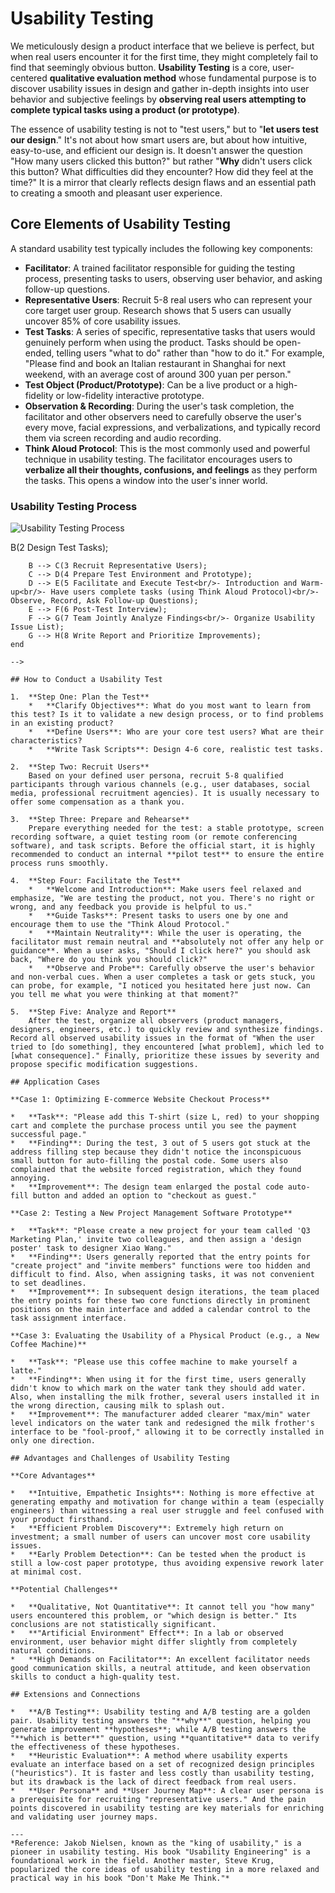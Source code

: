 # Usability Testing

We meticulously design a product interface that we believe is perfect, but when real users encounter it for the first time, they might completely fail to find that seemingly obvious button. **Usability Testing** is a core, user-centered **qualitative evaluation method** whose fundamental purpose is to discover usability issues in design and gather in-depth insights into user behavior and subjective feelings by **observing real users attempting to complete typical tasks using a product (or prototype)**.

The essence of usability testing is not to "test users," but to "**let users test our design**." It's not about how smart users are, but about how intuitive, easy-to-use, and efficient our design is. It doesn't answer the question "How many users clicked this button?" but rather "**Why** didn't users click this button? What difficulties did they encounter? How did they feel at the time?" It is a mirror that clearly reflects design flaws and an essential path to creating a smooth and pleasant user experience.

## Core Elements of Usability Testing

A standard usability test typically includes the following key components:

*   **Facilitator**: A trained facilitator responsible for guiding the testing process, presenting tasks to users, observing user behavior, and asking follow-up questions.
*   **Representative Users**: Recruit 5-8 real users who can represent your core target user group. Research shows that 5 users can usually uncover 85% of core usability issues.
*   **Test Tasks**: A series of specific, representative tasks that users would genuinely perform when using the product. Tasks should be open-ended, telling users "what to do" rather than "how to do it." For example, "Please find and book an Italian restaurant in Shanghai for next weekend, with an average cost of around 300 yuan per person."
*   **Test Object (Product/Prototype)**: Can be a live product or a high-fidelity or low-fidelity interactive prototype.
*   **Observation & Recording**: During the user's task completion, the facilitator and other observers need to carefully observe the user's every move, facial expressions, and verbalizations, and typically record them via screen recording and audio recording.
*   **Think Aloud Protocol**: This is the most commonly used and powerful technique in usability testing. The facilitator encourages users to **verbalize all their thoughts, confusions, and feelings** as they perform the tasks. This opens a window into the user's inner world.

### Usability Testing Process

![Usability Testing Process](./Usability-Testing-Tutorial-en-mermaid.png)

<!--
```mermaid
graph TD
    subgraph Usability Testing Process
        A(1 Define Test Goals and Users) --> B(2 Design Test Tasks);
        B --> C(3 Recruit Representative Users);
        C --> D(4 Prepare Test Environment and Prototype);
        D --> E(5 Facilitate and Execute Test<br/>- Introduction and Warm-up<br/>- Have users complete tasks (using Think Aloud Protocol)<br/>- Observe, Record, Ask Follow-up Questions);
        E --> F(6 Post-Test Interview);
        F --> G(7 Team Jointly Analyze Findings<br/>- Organize Usability Issue List);
        G --> H(8 Write Report and Prioritize Improvements);
    end
```
-->

## How to Conduct a Usability Test

1.  **Step One: Plan the Test**
    *   **Clarify Objectives**: What do you most want to learn from this test? Is it to validate a new design process, or to find problems in an existing product?
    *   **Define Users**: Who are your core test users? What are their characteristics?
    *   **Write Task Scripts**: Design 4-6 core, realistic test tasks.

2.  **Step Two: Recruit Users**
    Based on your defined user persona, recruit 5-8 qualified participants through various channels (e.g., user databases, social media, professional recruitment agencies). It is usually necessary to offer some compensation as a thank you.

3.  **Step Three: Prepare and Rehearse**
    Prepare everything needed for the test: a stable prototype, screen recording software, a quiet testing room (or remote conferencing software), and task scripts. Before the official start, it is highly recommended to conduct an internal **pilot test** to ensure the entire process runs smoothly.

4.  **Step Four: Facilitate the Test**
    *   **Welcome and Introduction**: Make users feel relaxed and emphasize, "We are testing the product, not you. There's no right or wrong, and any feedback you provide is helpful to us."
    *   **Guide Tasks**: Present tasks to users one by one and encourage them to use the "Think Aloud Protocol."
    *   **Maintain Neutrality**: While the user is operating, the facilitator must remain neutral and **absolutely not offer any help or guidance**. When a user asks, "Should I click here?" you should ask back, "Where do you think you should click?"
    *   **Observe and Probe**: Carefully observe the user's behavior and non-verbal cues. When a user completes a task or gets stuck, you can probe, for example, "I noticed you hesitated here just now. Can you tell me what you were thinking at that moment?"

5.  **Step Five: Analyze and Report**
    After the test, organize all observers (product managers, designers, engineers, etc.) to quickly review and synthesize findings. Record all observed usability issues in the format of "When the user tried to [do something], they encountered [what problem], which led to [what consequence]." Finally, prioritize these issues by severity and propose specific modification suggestions.

## Application Cases

**Case 1: Optimizing E-commerce Website Checkout Process**

*   **Task**: "Please add this T-shirt (size L, red) to your shopping cart and complete the purchase process until you see the payment successful page."
*   **Finding**: During the test, 3 out of 5 users got stuck at the address filling step because they didn't notice the inconspicuous small button for auto-filling the postal code. Some users also complained that the website forced registration, which they found annoying.
*   **Improvement**: The design team enlarged the postal code auto-fill button and added an option to "checkout as guest."

**Case 2: Testing a New Project Management Software Prototype**

*   **Task**: "Please create a new project for your team called 'Q3 Marketing Plan,' invite two colleagues, and then assign a 'design poster' task to designer Xiao Wang."
*   **Finding**: Users generally reported that the entry points for "create project" and "invite members" functions were too hidden and difficult to find. Also, when assigning tasks, it was not convenient to set deadlines.
*   **Improvement**: In subsequent design iterations, the team placed the entry points for these two core functions directly in prominent positions on the main interface and added a calendar control to the task assignment interface.

**Case 3: Evaluating the Usability of a Physical Product (e.g., a New Coffee Machine)**

*   **Task**: "Please use this coffee machine to make yourself a latte."
*   **Finding**: When using it for the first time, users generally didn't know to which mark on the water tank they should add water. Also, when installing the milk frother, several users installed it in the wrong direction, causing milk to splash out.
*   **Improvement**: The manufacturer added clearer "max/min" water level indicators on the water tank and redesigned the milk frother's interface to be "fool-proof," allowing it to be correctly installed in only one direction.

## Advantages and Challenges of Usability Testing

**Core Advantages**

*   **Intuitive, Empathetic Insights**: Nothing is more effective at generating empathy and motivation for change within a team (especially engineers) than witnessing a real user struggle and feel confused with your product firsthand.
*   **Efficient Problem Discovery**: Extremely high return on investment; a small number of users can uncover most core usability issues.
*   **Early Problem Detection**: Can be tested when the product is still a low-cost paper prototype, thus avoiding expensive rework later at minimal cost.

**Potential Challenges**

*   **Qualitative, Not Quantitative**: It cannot tell you "how many" users encountered this problem, or "which design is better." Its conclusions are not statistically significant.
*   **"Artificial Environment" Effect**: In a lab or observed environment, user behavior might differ slightly from completely natural conditions.
*   **High Demands on Facilitator**: An excellent facilitator needs good communication skills, a neutral attitude, and keen observation skills to conduct a high-quality test.

## Extensions and Connections

*   **A/B Testing**: Usability testing and A/B testing are a golden pair. Usability testing answers the "**why**" question, helping you generate improvement **hypotheses**; while A/B testing answers the "**which is better**" question, using **quantitative** data to verify the effectiveness of these hypotheses.
*   **Heuristic Evaluation**: A method where usability experts evaluate an interface based on a set of recognized design principles ("heuristics"). It is faster and less costly than usability testing, but its drawback is the lack of direct feedback from real users.
*   **User Persona** and **User Journey Map**: A clear user persona is a prerequisite for recruiting "representative users." And the pain points discovered in usability testing are key materials for enriching and validating user journey maps.

---
*Reference: Jakob Nielsen, known as the "king of usability," is a pioneer in usability testing. His book "Usability Engineering" is a foundational work in the field. Another master, Steve Krug, popularized the core ideas of usability testing in a more relaxed and practical way in his book "Don't Make Me Think."*